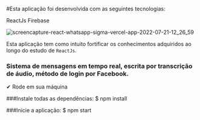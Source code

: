 #Esta aplicação foi desenvolvida com as seguintes tecnologias:

ReactJs
Firebase

![screencapture-react-whatsapp-sigma-vercel-app-2022-07-21-12_26_59](https://user-images.githubusercontent.com/58608300/180252705-f1740ed6-17c0-4e46-829e-bce046534cef.png)

Esta aplicação tem como intuito fortificar os conhecimentos adquiridos ao longo do estudo de `ReactJs`. 

### Sistema de mensagens em tempo real, escrita por transcrição de áudio, método de login por Facebook.


✔ Rode em sua máquina

###Instale todas as dependências:
$ npm install

###Inicie a aplicação:
$ npm start

